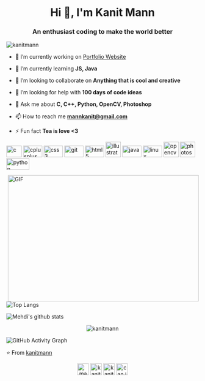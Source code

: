 <h1 align="center">Hi 👋, I'm Kanit Mann</h1>
<h3 align="center">An enthusiast coding to make the world better</h3>

<p align="left"> <img src="https://komarev.com/ghpvc/?username=kanitmann" alt="kanitmann" /> </p>

- 🔭 I’m currently working on [Portfolio Website](https://kanitmann.github.io/Google_Page_Profile/)

- 🌱 I’m currently learning **JS, Java**

- 👯 I’m looking to collaborate on **Anything that is cool and creative**

- 🤔 I’m looking for help with **100 days of code ideas**

- 💬 Ask me about **C, C++, Python, OpenCV, Photoshop**

- 📫 How to reach me **mannkanit@gmail.com**

- ⚡ Fun fact **Tea is love <3**


<p align="left"><img src="https://img.shields.io/badge/C-00599C?style=for-the-badge&logo=c&logoColor=white" alt="c" width="40" height="30"/> 
  <img src="https://img.shields.io/badge/C%2B%2B-00599C?style=for-the-badge&logo=c%2B%2B&logoColor=white" alt="cplusplus" width="50" height="30"/> 
  <img src="https://img.shields.io/badge/CSS3-1572B6?style=for-the-badge&logo=css3&logoColor=white" alt="css3" width="50" height="30"/> 
  <img src="https://img.shields.io/badge/Git-F05032?style=for-the-badge&logo=git&logoColor=white" alt="git" width="50" height="30"/> 
  <img src="https://img.shields.io/badge/HTML5-E34F26?style=for-the-badge&logo=html5&logoColor=white" alt="html5" width="50" height="30"/> 
  <img src="https://www.vectorlogo.zone/logos/adobe_illustrator/adobe_illustrator-icon.svg" alt="illustrator" width="40" height="40"/> 
  <img src="https://img.shields.io/badge/Java-ED8B00?style=for-the-badge&logo=java&logoColor=white" alt="java" width="50" height="30"/> 
  <img src="https://img.shields.io/badge/Linux-FCC624?style=for-the-badge&logo=linux&logoColor=black" alt="linux" width="50" height="30"/> 
  <img src="https://www.vectorlogo.zone/logos/opencv/opencv-icon.svg" alt="opencv" width="40" height="40"/> 
  <img src="https://img.icons8.com/fluent/48/000000/adobe-photoshop.png" alt="photoshop" width="40" height="40"/> 
  <img src="https://img.shields.io/badge/Python-3776AB?style=for-the-badge&logo=python&logoColor=white" alt="python" width="60" height="30"/></p>
  <img align="right" alt="GIF" src="https://i.pinimg.com/originals/e4/26/70/e426702edf874b181aced1e2fa5c6cde.gif" width = "500" height = "330">
  
![Top Langs](https://github-readme-stats.vercel.app/api/top-langs/?username=kanitmann)

![Mehdi's github stats](https://github-readme-stats.vercel.app/api?username=kanitmann&show_icons=true&hide_border=true)

<center><img align="center" src="https://github-readme-streak-stats.herokuapp.com/?user=kanitmann&" alt="kanitmann" /></center>

![GitHub Activity Graph](https://activity-graph.herokuapp.com/graph?username=kanitmann)  

⭐️ From [kanitmann](https://github.com/kanitmann)

<p align="center">
<a href="https://twitter.com/mann_kanit" target="blank"><img align="center" src="https://cdn.jsdelivr.net/npm/simple-icons@3.0.1/icons/twitter.svg" alt="mann_kanit" height="30" width="30" /></a>
<a href="https://linkedin.com/in/kanitmann" target="blank"><img align="center" src="https://cdn.jsdelivr.net/npm/simple-icons@3.0.1/icons/linkedin.svg" alt="kanitmann" height="30" width="30" /></a>
<a href="https://fb.com/kanit.mann.5/" target="blank"><img align="center" src="https://cdn.jsdelivr.net/npm/simple-icons@3.0.1/icons/facebook.svg" alt="kanit.mann.5/" height="30" width="30" /></a>
<a href="https://instagram.com/can.it07" target="blank"><img align="center" src="https://cdn.jsdelivr.net/npm/simple-icons@3.0.1/icons/instagram.svg" alt="can.it07" height="30" width="30" /></a>
</p>
